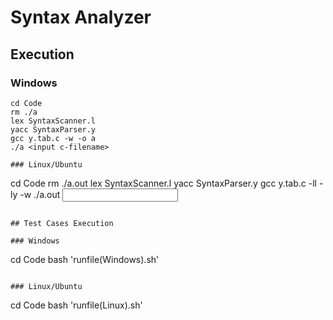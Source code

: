 # Syntax Analyzer

## Execution

### Windows
```
cd Code
rm ./a
lex SyntaxScanner.l
yacc SyntaxParser.y
gcc y.tab.c -w -o a
./a <input c-filename>

### Linux/Ubuntu
```
cd Code
rm ./a.out
lex SyntaxScanner.l
yacc SyntaxParser.y
gcc y.tab.c -ll -ly -w
./a.out <input c-filename>
```

## Test Cases Execution

### Windows
```
cd Code
bash 'runfile(Windows).sh'
```

### Linux/Ubuntu
```
cd Code
bash 'runfile(Linux).sh'
```